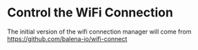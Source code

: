 Control the WiFi Connection
===========================

The initial version of the wifi connection manager will come from https://github.com/balena-io/wifi-connect
